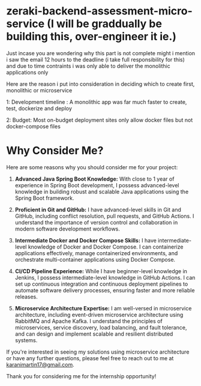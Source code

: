 # zeraki-backend-assessment-micro-service (I will be graddually be building this, over-engineer it ie.)

Just incase you are wondering why this part is not complete might i mention i saw the email 12 hours to the deadline (i take full responsibility for  this) and due to time contraints i was only able to deliver the monolithic applications only

Here are the reason i put into consideration in deciding which to create first, monolithic or microservice

1: Development timeline : A monolithic app was far much faster to create, test, dockerize and deploy

2: Budget: Most on-budget deployment sites only allow docker files but not docker-compose files



# Why Consider Me?

Here are some reasons why you should consider me for your project:

1. **Advanced Java Spring Boot Knowledge:** With close to 1 year of experience in Spring Boot development, I possess advanced-level knowledge in building robust and scalable Java applications using the Spring Boot framework.

2. **Proficient in Git and GitHub:** I have advanced-level skills in Git and GitHub, including conflict resolution, pull requests, and GitHub Actions. I understand the importance of version control and collaboration in modern software development workflows.

3. **Intermediate Docker and Docker Compose Skills:** I have intermediate-level knowledge of Docker and Docker Compose. I can containerize applications effectively, manage containerized environments, and orchestrate multi-container applications using Docker Compose.

4. **CI/CD Pipeline Experience:** While I have beginner-level knowledge in Jenkins, I possess intermediate-level knowledge in GitHub Actions. I can set up continuous integration and continuous deployment pipelines to automate software delivery processes, ensuring faster and more reliable releases.
   
5. **Microservice Architecture Expertise:** I am well-versed in microservice architecture, including event-driven microservice architecture using RabbitMQ and Apache Kafka. I understand the principles of microservices, service discovery, load balancing, and fault tolerance, and can design and implement scalable and resilient distributed systems.

If you're interested in seeing my solutions using microservice architecture or have any further questions, please feel free to reach out to me at [karanimartin17@gmail.com](mailto:karanimartin17@gmail.com).

Thank you for considering me for the internship opportunity!

